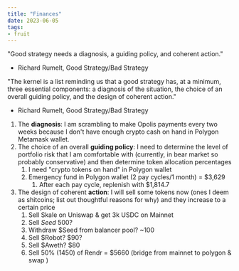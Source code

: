 ```yaml
---
title: "Finances"
date: 2023-06-05
tags:
- fruit
---
```


"Good strategy needs a diagnosis, a guiding policy, and coherent action."
- Richard Rumelt, Good Strategy/Bad Strategy

"The kernel is a list reminding us that a good strategy has, at a minimum,
three essential components: a diagnosis of the situation, the choice of an overall guiding policy, and the design of coherent action."
- Richard Rumelt, Good Strategy/Bad Strategy

1) The **diagnosis**: I am scrambling to make Opolis payments every two weeks because I don't have enough crypto cash on hand in Polygon Metamask wallet.
2) The choice of an overall **guiding policy**: I need to determine the level of portfolio risk that I am comfortable with (currently, in bear market so probably conservative) and then determine token allocation percentages
	1) I need "crypto tokens on hand" in Polygon wallet
	2) Emergency fund in Polygon wallet (2 pay cycles/1 month) = $3,629
		1) After each pay cycle, replenish with $1,814.7
3) The design of coherent **action**: I will sell some tokens now (ones I deem as shitcoins; list out thoughtful reasons for why) and they increase to a certain price
	1) Sell Skale on Uniswap & get 3k USDC on Mainnet 
	2) Sell $Seed ~$500?
	3) Withdraw $Seed from balancer pool? ~100
	4) Sell $Robot? $90? 
	5) Sell $Aweth? $80
	6) Sell 50% (1450) of Rendr = $5660 (bridge from mainnet to polygon & swap ) 




